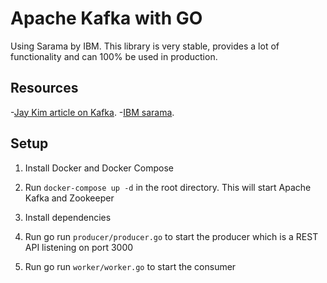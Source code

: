 # Apache Kafka with GO

Using Sarama by IBM. This library is very stable, provides a lot of functionality and can 100% be used in production.

## Resources

-[Jay Kim article on Kafka](https://jskim1991.medium.com/docker-docker-compose-example-for-kafka-zookeeper-and-schema-registry-c516422532e7).
-[IBM sarama](https://github.com/IBM/sarama).

## Setup

1. Install Docker and Docker Compose

2. Run `docker-compose up -d` in the root directory. This will start Apache Kafka and Zookeeper

3. Install dependencies

4. Run go run `producer/producer.go` to start the producer which is a REST API listening on port 3000

5. Run go run `worker/worker.go` to start the consumer
